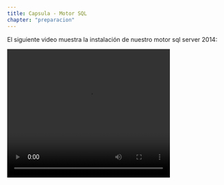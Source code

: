 ```yaml
---
title: Capsula - Motor SQL
chapter: "preparacion"
---
```


El siguiente video muestra la instalación de nuestro motor sql server 2014:

<video width="380" height="300" controls> <source src="https://arandasoftware.sharepoint.com/sites/Documentacion-RepositorioPortalDoc/Documentos%20compartidos/Repositorio%20Portal%20Doc/ASDK%20v8/1.2%20ASDKv8/1.2.1.1%20Preparacion%20VM/1.1.4.2%20Capsula%20-%20motor%20sql.mp4?App=OneDriveWebVideo" type="video/mp4"> Your browser does not support the video tag. </video>
